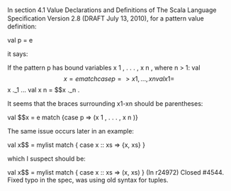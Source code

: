 In section 4.1 Value Declarations and Deﬁnitions of The Scala Language Speciﬁcation Version 2.8 (DRAFT July 13, 2010), for a pattern value definition:

  val p = e

it says:

If the pattern p has bound variables x 1 , . . . , x n , where n > 1:
   val $$x = e match {case p => {x 1 , . . . , x n }}
   val x 1 = $$x ._1
   ...
   val x n = $$x ._n   .

It seems that the braces surrounding x1-xn should be parentheses:

   val $$x = e match {case p => (x 1 , . . . , x n )}

The same issue occurs later in an example:

  val x$$ = mylist match { case x :: xs => {x, xs} }

which I suspect should be:

  val x$$ = mylist match { case x :: xs => (x, xs) } 
(In r24972) Closed #4544. Fixed typo in the spec, was using old syntax for tuples.

